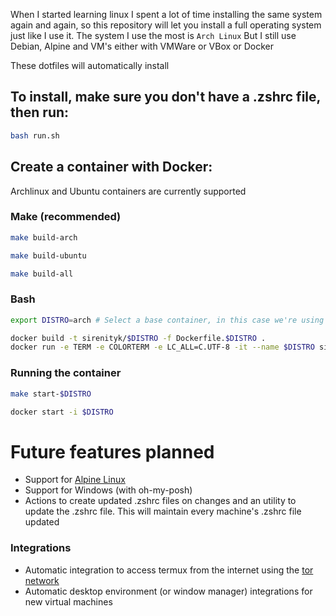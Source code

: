 When I started learning linux I spent a lot of time installing the same system again and again, so this repository will let you install a full operating system just like I use it.
The system I use the most is `Arch Linux`
But I still use Debian, Alpine and VM's either with VMWare or VBox or Docker

These dotfiles will automatically install

## To install, make sure you don't have a .zshrc file, then run:

```bash
bash run.sh
```

## Create a container with Docker:

Archlinux and Ubuntu containers are currently supported

### Make (recommended)

```bash
make build-arch
```

```bash
make build-ubuntu
```

```bash
make build-all
```

### Bash

```bash
export DISTRO=arch # Select a base container, in this case we're using archlinux
```

```bash
docker build -t sirenityk/$DISTRO -f Dockerfile.$DISTRO .
docker run -e TERM -e COLORTERM -e LC_ALL=C.UTF-8 -it --name $DISTRO sirenityk/$DISTRO
```

### Running the container

```bash
make start-$DISTRO
```

```bash
docker start -i $DISTRO
```

# Future features planned

- Support for [Alpine Linux](https://www.alpinelinux.org)
- Support for Windows (with oh-my-posh)
- Actions to create updated .zshrc files on changes and an utility to update the .zshrc file. This will maintain every machine's .zshrc file updated

### Integrations

- Automatic integration to access termux from the internet using the [tor network](https://wiki.termux.com/wiki/Bypassing_NAT#Tor)
- Automatic desktop environment (or window manager) integrations for new virtual machines
